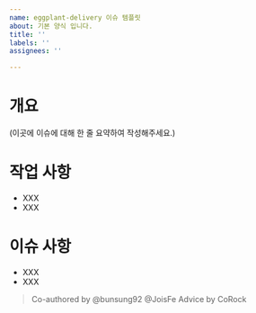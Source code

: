 ```yaml
---
name: eggplant-delivery 이슈 템플릿
about: 기본 양식 입니다.
title: ''
labels: ''
assignees: ''

---
```


# 개요

(이곳에 이슈에 대해 한 줄 요약하여 작성해주세요.)

# 작업 사항

- XXX
- XXX

# 이슈 사항

- XXX
- XXX


> Co-authored by @bunsung92 @JoisFe
> Advice by CoRock
